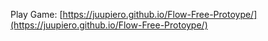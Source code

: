 Play Game: [https://juupiero.github.io/Flow-Free-Protoype/](https://juupiero.github.io/Flow-Free-Protoype/)